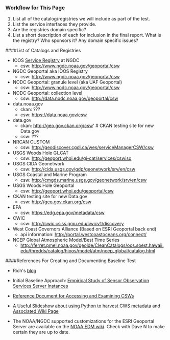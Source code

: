 ### Workflow for This Page
1. List all of the catalog/registries we will include as part of the test.
2. List the service interfaces they provide.
3. Are the registries domain specific?
4. List a short description of each for inclusion in the final report.  What is the registry?  Who sponsors it?  Any domain specific issues?  

####List of Catalogs and Registries
* IOOS [Service Registry](https://geo-ide.noaa.gov/wiki/index.php?title=ESRI_Geoportal#IOOS_WAFs) at NGDC
  * csw: http://www.ngdc.noaa.gov/geoportal/csw
* NGDC Geoportal aka IOOS Registry
  * csw: http://www.ngdc.noaa.gov/geoportal/csw
* NODC Geoportal: granule level (aka UAF Geoportal)
   * csw: http://www.nodc.noaa.gov/geoportal/csw 
* NODC Geoportal: collection level 
   * csw: http://data.nodc.noaa.gov/geoportal/csw  
* data.noaa.gov
   * ckan: ???
   * csw: https://data.noaa.gov/csw
* data.gov
   * ckan: http://geo.gov.ckan.org/csw'  # CKAN testing site for new Data.gov
   * csw: ???
* NRCAN CUSTOM
   * csw: http://geodiscover.cgdi.ca/wes/serviceManagerCSW/csw
* USGS Woods Hole GI_CAT
   * csw: http://geoport.whoi.edu/gi-cat/services/cswiso
* USGS CIDA Geonetwork
   * csw: http://cida.usgs.gov/gdp/geonetwork/srv/en/csw
* USGS Coastal and Marine Program
   * csw: http://cmgds.marine.usgs.gov/geonetwork/srv/en/csw 
* USGS Woods Hole Geoportal
   * csw: http://geoport.whoi.edu/geoportal/csw
* CKAN testing site for new Data.gov
   * csw: http://geo.gov.ckan.org/csw  
* EPA
   * csw: https://edg.epa.gov/metadata/csw
* CWIC
   * csw: http://cwic.csiss.gmu.edu/cwicv1/discovery
* West Coast Governors Alliance (Based on ESRI Geoportal back end)
   * api information: http://portal.westcoastoceans.org/connect/
*  NCEP Global Atmospheric Model/Best Time Series
   *  http://ferret.pmel.noaa.gov/geoide/CleanCatalogs/oos.soest.hawaii.edu/thredds/catalog/hioos/model/atm/ncep_global/catalog.html

####References For Creating and Documenting Baseline Test
*  Rich's [blog](http://rsignell-usgs.github.io/blog/blog/2014/01/15/csw_ngdc_dap/)

*  Initial Baseline Approach: [Empirical Study of Sensor Observation Services Server Instances](http://arxiv.org/ftp/arxiv/papers/1109/1109.4503.pdf)

*  [Reference Document for Accessing and Examining CSWs](https://drive.google.com/file/d/0B8p4sUXIeKn1WFdYOXhqRFNUZXc/edit?usp=sharing)

*  [A Useful Slideshow about using Python to harvest CWS metadata](http://pycsw.org/publications/foss4g2013/#/) and [Associated Wiki Page](https://github.com/geopython/pycsw/wiki)

*  The NOAA/NGDC supported customizations for the ESRI Geoportal Server are available on the [NOAA EDM wiki](https://geo-ide.noaa.gov/wiki/index.php?title=ESRI_Geoportal#ISO_19115-2_support).  Check with Dave N to make certain they are up to date.